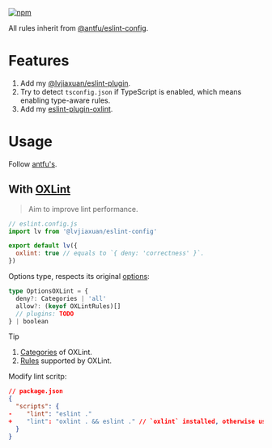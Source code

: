 [![npm](https://img.shields.io/npm/v/@lvjiaxuan/eslint-config)](https://www.npmjs.com/package/@lvjiaxuan/eslint-config)

All rules inherit from [@antfu/eslint-config](https://github.com/antfu/eslint-config).

# Features
1. Add my [@lvjiaxuan/eslint-plugin](https://github.com/lvjiaxuan/eslint-config/blob/main/packages/eslint-plugin/src/index.ts).
2. Try to detect `tsconfig.json` if TypeScript is enabled, which means enabling type-aware rules.
3. Add my [eslint-plugin-oxlint](https://github.com/lvjiaxuan/eslint-config/tree/main/packages/eslint-plugin-oxlint/src/index.ts).

# Usage

Follow [antfu's](https://github.com/antfu/eslint-config).

## With [OXLint](https://github.com/oxc-project/oxc#-linter)

> Aim to improve lint performance.

```js
// eslint.config.js
import lv from '@lvjiaxuan/eslint-config'

export default lv({
  oxlint: true // equals to `{ deny: 'correctness' }`.
})
```

Options type, respects its original [options](https://oxc-project.github.io/docs/guide/usage/linter.html#useful-options):
<!-- eslint-skip -->
```ts
type OptionsOXLint = {
  deny?: Categories | 'all'
  allow?: (keyof OXLintRules)[]
  // plugins: TODO
} | boolean
```

> [!Tip]
> 1. [Categories](https://github.com/oxc-project/oxc/blob/2beacd3f4d2707ab64ff98bf05462673e9993b71/crates/oxc_linter/src/rule.rs#L37) of OXLint.
> 2. [Rules](https://github.com/oxc-project/oxc/tree/main/crates/oxc_linter/src/rules) supported by OXLint.

Modify lint scritp:
<!-- eslint-skip -->
```json
// package.json
{
  "scripts": {
-    "lint": "eslint ."
+    "lint": "oxlint . && eslint ." // `oxlint` installed, otherwise use alternative `npx oxlint`.
  }
}
```
